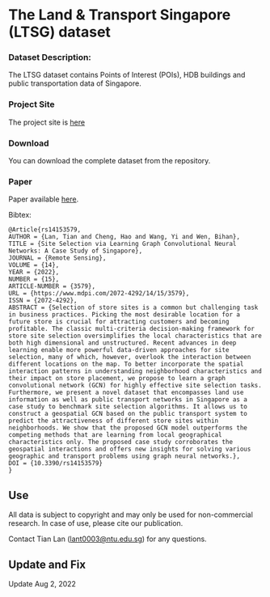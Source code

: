 # The Land &amp; Transport Singapore (LTSG) dataset

### Dataset Description:
The LTSG dataset contains Points of Interest (POIs), HDB buildings and public transportation data of Singapore. 

### Project Site
The project site is [here](https://sites.google.com/view/ltsg)

### Download
You can download the complete dataset from the repository.

### Paper
Paper available [here](https://doi.org/10.3390/rs14153579).

Bibtex:
```
@Article{rs14153579,
AUTHOR = {Lan, Tian and Cheng, Hao and Wang, Yi and Wen, Bihan},
TITLE = {Site Selection via Learning Graph Convolutional Neural Networks: A Case Study of Singapore},
JOURNAL = {Remote Sensing},
VOLUME = {14},
YEAR = {2022},
NUMBER = {15},
ARTICLE-NUMBER = {3579},
URL = {https://www.mdpi.com/2072-4292/14/15/3579},
ISSN = {2072-4292},
ABSTRACT = {Selection of store sites is a common but challenging task in business practices. Picking the most desirable location for a future store is crucial for attracting customers and becoming profitable. The classic multi-criteria decision-making framework for store site selection oversimplifies the local characteristics that are both high dimensional and unstructured. Recent advances in deep learning enable more powerful data-driven approaches for site selection, many of which, however, overlook the interaction between different locations on the map. To better incorporate the spatial interaction patterns in understanding neighborhood characteristics and their impact on store placement, we propose to learn a graph convolutional network (GCN) for highly effective site selection tasks. Furthermore, we present a novel dataset that encompasses land use information as well as public transport networks in Singapore as a case study to benchmark site selection algorithms. It allows us to construct a geospatial GCN based on the public transport system to predict the attractiveness of different store sites within neighborhoods. We show that the proposed GCN model outperforms the competing methods that are learning from local geographical characteristics only. The proposed case study corroborates the geospatial interactions and offers new insights for solving various geographic and transport problems using graph neural networks.},
DOI = {10.3390/rs14153579}
}
```

Use
---
All data is subject to copyright and may only be used for non-commercial research. In case of use, please cite our publication.

Contact Tian Lan (lant0003@ntu.edu.sg) for any questions.

Update and Fix
-----
Update Aug 2, 2022
